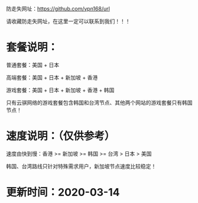 防走失网址：https://github.com/vpn168/url

请收藏防走失网址，在这里一定可以联系到我们！！！

# 套餐说明：

普通套餐：美国 + 日本

高端套餐：美国 + 日本 + 新加坡 + 香港

游戏套餐：美国 + 日本 + 新加坡 + 香港 + 韩国

只有云骐网络的游戏套餐包含韩国和台湾节点、其他两个网站的游戏套餐只有韩国节点！

# 速度说明：（仅供参考）

速度由快到慢：香港 >= 新加坡 >= 韩国 >= 台湾 > 日本 > 美国

韩国、台湾路线只针对特殊需求用户，新加坡节点速度比较稳定！

# 更新时间：2020-03-14
